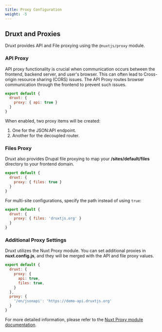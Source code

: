 ```yaml
---
title: Proxy Configuration
weight: -5
---
```


## Druxt and Proxies

Druxt provides API and File proxying using the `@nuxtjs/proxy` module.

### API Proxy

API proxy functionality is crucial when communication occurs between the frontend, backend server, and user's browser. This can often lead to Cross-origin resource sharing (CORS) issues. The API Proxy routes browser communication through the frontend to prevent such issues.

```js
export default {
  druxt: {
    proxy: { api: true }
  }
}
```

When enabled, two proxy items will be created:

1. One for the JSON:API endpoint.
2. Another for the decoupled router.

### Files Proxy

Druxt also provides Drupal file proxying to map your **/sites/default/files** directory to your frontend domain.

```js
export default {
  druxt: {
    proxy: { files: true }
  }
}
```

For multi-site configurations, specify the path instead of using `true`:

```js
export default {
  druxt: {
    proxy: { files: 'druxtjs.org' }
  }
}
```

### Additional Proxy Settings

Druxt utilizes the Nuxt Proxy module. You can set additional proxies in **nuxt.config.js**, and they will be merged with the API and file proxy values.

```js
export default {
  druxt: {
    proxy: {
      api: true,
      files: true,
    }
  },
  proxy: {
    '/en/jsonapi': 'https://demo-api.druxtjs.org'
  }
}
```

For more detailed information, please refer to the [Nuxt Proxy module documentation](https://github.com/nuxt-community/proxy-module).
